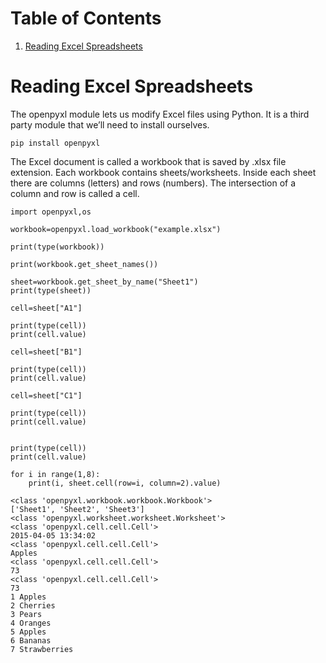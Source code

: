 
# Table of Contents

1.  [Reading Excel Spreadsheets](#orgd995961)



<a id="orgd995961"></a>

# Reading Excel Spreadsheets

The openpyxl module lets us modify Excel files using Python. It is a third party module that we&rsquo;ll need to install ourselves.

    pip install openpyxl

The Excel document is called a workbook that is saved by .xlsx file extension. Each workbook contains sheets/worksheets. Inside each sheet there are columns (letters) and rows (numbers). The intersection of a column and row is called a cell.

    
    import openpyxl,os
    
    workbook=openpyxl.load_workbook("example.xlsx")
    
    print(type(workbook))
    
    print(workbook.get_sheet_names())
    
    sheet=workbook.get_sheet_by_name("Sheet1")
    print(type(sheet))
    
    cell=sheet["A1"]
    
    print(type(cell))
    print(cell.value)
    
    cell=sheet["B1"]
    
    print(type(cell))
    print(cell.value)
    
    cell=sheet["C1"]
    
    print(type(cell))
    print(cell.value)
    
    
    print(type(cell))
    print(cell.value)
    
    for i in range(1,8):
        print(i, sheet.cell(row=i, column=2).value)

    <class 'openpyxl.workbook.workbook.Workbook'>
    ['Sheet1', 'Sheet2', 'Sheet3']
    <class 'openpyxl.worksheet.worksheet.Worksheet'>
    <class 'openpyxl.cell.cell.Cell'>
    2015-04-05 13:34:02
    <class 'openpyxl.cell.cell.Cell'>
    Apples
    <class 'openpyxl.cell.cell.Cell'>
    73
    <class 'openpyxl.cell.cell.Cell'>
    73
    1 Apples
    2 Cherries
    3 Pears
    4 Oranges
    5 Apples
    6 Bananas
    7 Strawberries

